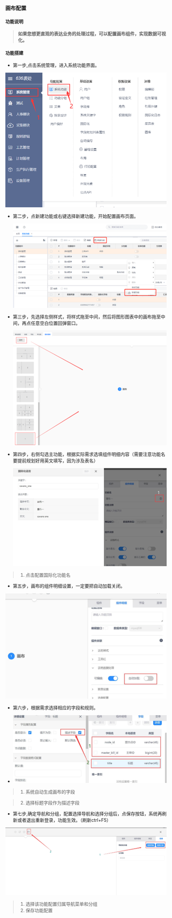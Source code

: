 
### 画布配置  

#### 功能说明  

>**如果您想更直观的表达业务的处理过程，可以配置画布组件，实现数据可视化。**  

#### 功能搭建

* 第一步,点击系统管理，进入系统功能界面。

![第一步](../image/sys/sys%20(1).png)

* 第二步，点新建功能或右键选择新建功能，开始配置画布页面。

  ![第二步](../image/sys/sys%20(11).png)

  

* 第三步，先选择左侧样式，将样式拖至中间，然后将图形图表中的画布拖至中间，再点任意空白位置回弹窗口。

  ![第三步](../image/sys/cavans1.png)

  

* 第四步，右侧勾选主功能，根据实际需求选填组件明细内容（需要注意功能名要提前规划好用英文填写，因为涉及表名）

  ![第四步](../image/sys/cavans2.jpg)

>1. 点击配置国际化功能名
  
* 第五步，画布的组件明细设置，一定要把自动加载关闭。
  
![第五步](../image/sys/cavans4.jpg)

* 第六步，根据需求选择相应的字段和规则。

* ![第六步](../image/sys/cavans3.jpg)
  
>1. 系统自动生成画布的字段  

>2. 选择标题字段作为描述字段  

* 第七步,确定导航和分组，配置选择导航和选择分组后，点保存按钮，系统再刷新或者退出重新登录，功能生效。（刷新ctrl+F5）
    
![第七步](../image/平台介绍/table4.jpg)


>1. 选择该功能配置归属导航菜单和分组
>2. 保存功能配置